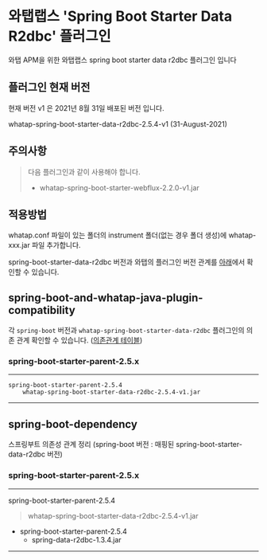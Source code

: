 와탭랩스 'Spring Boot Starter Data R2dbc' 플러그인
==============================================

와탭 APM을 위한 와탭랩스 spring boot starter data r2dbc 플러그인 입니다


플러그인 현재 버전
--------------

현재 버전 v1 은 2021년 8월 31일 배포된 버전 입니다.

whatap-spring-boot-starter-data-r2dbc-2.5.4-v1 (31-August-2021)


주의사항
------

> 다음 플러그인과 같이 사용해야 합니다.
> 
> - whatap-spring-boot-starter-webflux-2.2.0-v1.jar 


적용방법
------

whatap.conf 파일이 있는 폴더의 instrument 폴더(없는 경우 폴더 생성)에 whatap-xxx.jar 파일 추가합니다.

spring-boot-starter-data-r2dbc 버전과 와탭의 플러그인 버전 관계를 [아래](#spring-boot-and-whatap-java-plugin-compatibility)에서 확인할 수 있습니다.


## spring-boot-and-whatap-java-plugin-compatibility

각 ``spring-boot`` 버전과 ``whatap-spring-boot-starter-data-r2dbc`` 플러그인의 의존 관계 확인할 수 있습니다. ([의존관계 테이블](#spring-boot-dependency))


### spring-boot-starter-parent-2.5.x

---
    spring-boot-starter-parent-2.5.4
        whatap-spring-boot-starter-data-r2dbc-2.5.4-v1.jar
---

## spring-boot-dependency

스프링부트 의존성 관계 정리 (spring-boot 버전 : 매핑된 spring-boot-starter-data-r2dbc 버전)

### spring-boot-starter-parent-2.5.x

---
spring-boot-starter-parent-2.5.4
> whatap-spring-boot-starter-data-r2dbc-2.5.4-v1.jar
* spring-boot-starter-parent-2.5.4
  * spring-data-r2dbc-1.3.4.jar
---

